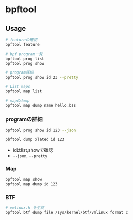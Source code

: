 # bpftool

## Usage

```sh
# featureの確認
bpftool feature

# bpf program一覧
bpftool prog list
bpftool prog show

# program詳細
bpftool prog show id 23 --pretty

# List maps
bpftool map list

# mapのdump
bpftool map dump name hello.bss
```


### programの詳細

```sh
bpftool prog show id 123 --json

pbftool dump xlated id 123
```
* idはlist,showで確認
* `--json`, `--pretty`


### Map

```sh
bpftool map show
bpftool map dump id 123
```

### BTF

```sh
# vmlinux.h を生成
bpftool btf dump file /sys/kernel/btf/vmlinux format c
```
